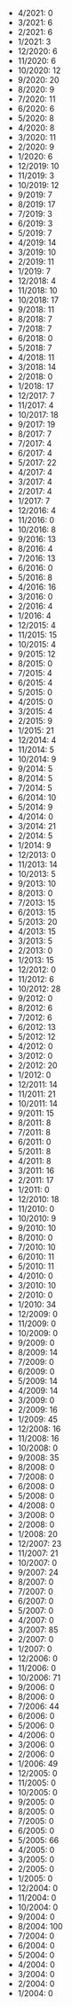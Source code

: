 *  4/2021: 0
*  3/2021: 6
*  2/2021: 6
*  1/2021: 3
*  12/2020: 6
*  11/2020: 6
*  10/2020: 12
*  9/2020: 20
*  8/2020: 9
*  7/2020: 11
*  6/2020: 6
*  5/2020: 8
*  4/2020: 8
*  3/2020: 11
*  2/2020: 9
*  1/2020: 6
*  12/2019: 10
*  11/2019: 3
*  10/2019: 12
*  9/2019: 7
*  8/2019: 17
*  7/2019: 3
*  6/2019: 3
*  5/2019: 7
*  4/2019: 14
*  3/2019: 10
*  2/2019: 11
*  1/2019: 7
*  12/2018: 4
*  11/2018: 10
*  10/2018: 17
*  9/2018: 11
*  8/2018: 7
*  7/2018: 7
*  6/2018: 0
*  5/2018: 7
*  4/2018: 11
*  3/2018: 14
*  2/2018: 0
*  1/2018: 17
*  12/2017: 7
*  11/2017: 4
*  10/2017: 18
*  9/2017: 19
*  8/2017: 7
*  7/2017: 4
*  6/2017: 4
*  5/2017: 22
*  4/2017: 4
*  3/2017: 4
*  2/2017: 4
*  1/2017: 7
*  12/2016: 4
*  11/2016: 0
*  10/2016: 8
*  9/2016: 13
*  8/2016: 4
*  7/2016: 13
*  6/2016: 0
*  5/2016: 8
*  4/2016: 16
*  3/2016: 0
*  2/2016: 4
*  1/2016: 4
*  12/2015: 4
*  11/2015: 15
*  10/2015: 4
*  9/2015: 12
*  8/2015: 0
*  7/2015: 4
*  6/2015: 4
*  5/2015: 0
*  4/2015: 0
*  3/2015: 4
*  2/2015: 9
*  1/2015: 21
*  12/2014: 4
*  11/2014: 5
*  10/2014: 9
*  9/2014: 5
*  8/2014: 5
*  7/2014: 5
*  6/2014: 10
*  5/2014: 9
*  4/2014: 0
*  3/2014: 21
*  2/2014: 5
*  1/2014: 9
*  12/2013: 0
*  11/2013: 14
*  10/2013: 5
*  9/2013: 10
*  8/2013: 0
*  7/2013: 15
*  6/2013: 15
*  5/2013: 20
*  4/2013: 15
*  3/2013: 5
*  2/2013: 0
*  1/2013: 15
*  12/2012: 0
*  11/2012: 6
*  10/2012: 28
*  9/2012: 0
*  8/2012: 6
*  7/2012: 6
*  6/2012: 13
*  5/2012: 12
*  4/2012: 0
*  3/2012: 0
*  2/2012: 20
*  1/2012: 0
*  12/2011: 14
*  11/2011: 21
*  10/2011: 14
*  9/2011: 15
*  8/2011: 8
*  7/2011: 8
*  6/2011: 0
*  5/2011: 8
*  4/2011: 8
*  3/2011: 16
*  2/2011: 17
*  1/2011: 0
*  12/2010: 18
*  11/2010: 0
*  10/2010: 9
*  9/2010: 10
*  8/2010: 0
*  7/2010: 10
*  6/2010: 11
*  5/2010: 11
*  4/2010: 0
*  3/2010: 10
*  2/2010: 0
*  1/2010: 34
*  12/2009: 0
*  11/2009: 0
*  10/2009: 0
*  9/2009: 0
*  8/2009: 14
*  7/2009: 0
*  6/2009: 0
*  5/2009: 14
*  4/2009: 14
*  3/2009: 0
*  2/2009: 16
*  1/2009: 45
*  12/2008: 16
*  11/2008: 16
*  10/2008: 0
*  9/2008: 35
*  8/2008: 0
*  7/2008: 0
*  6/2008: 0
*  5/2008: 0
*  4/2008: 0
*  3/2008: 0
*  2/2008: 0
*  1/2008: 20
*  12/2007: 23
*  11/2007: 21
*  10/2007: 0
*  9/2007: 24
*  8/2007: 0
*  7/2007: 0
*  6/2007: 0
*  5/2007: 0
*  4/2007: 0
*  3/2007: 85
*  2/2007: 0
*  1/2007: 0
*  12/2006: 0
*  11/2006: 0
*  10/2006: 71
*  9/2006: 0
*  8/2006: 0
*  7/2006: 44
*  6/2006: 0
*  5/2006: 0
*  4/2006: 0
*  3/2006: 0
*  2/2006: 0
*  1/2006: 49
*  12/2005: 0
*  11/2005: 0
*  10/2005: 0
*  9/2005: 0
*  8/2005: 0
*  7/2005: 0
*  6/2005: 0
*  5/2005: 66
*  4/2005: 0
*  3/2005: 0
*  2/2005: 0
*  1/2005: 0
*  12/2004: 0
*  11/2004: 0
*  10/2004: 0
*  9/2004: 0
*  8/2004: 100
*  7/2004: 0
*  6/2004: 0
*  5/2004: 0
*  4/2004: 0
*  3/2004: 0
*  2/2004: 0
*  1/2004: 0